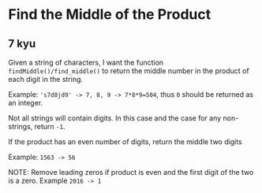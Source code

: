 # Find the Middle of the Product
## 7 kyu

Given a string of characters, I want the function `findMiddle()/find_middle()` to return the middle number in the product of each digit in the string.

Example: `'s7d8jd9' -> 7, 8, 9 -> 7*8*9=504`, thus `0` should be returned as an integer.

Not all strings will contain digits. In this case and the case for any non-strings, return `-1`.

If the product has an even number of digits, return the middle two digits

Example: `1563 -> 56`

NOTE: Remove leading zeros if product is even and the first digit of the two is a zero. Example `2016 -> 1`


